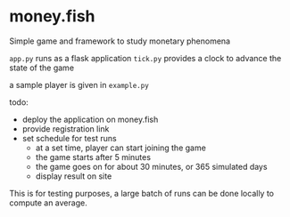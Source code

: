 # money.fish

Simple game and framework to study monetary phenomena

`app.py` runs as a flask application
`tick.py` provides a clock to advance the state of the game

a sample player is given in `example.py`

todo:
- deploy the application on money.fish
- provide registration link
- set schedule for test runs
   - at a set time, player can start joining the game
   - the game starts after 5 minutes
   - the game goes on for about 30 minutes, or 365 simulated days
   - display result on site

This is for testing purposes, a large batch of runs can be done
locally to compute an average.
